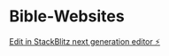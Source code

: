# Bible-Websites

[Edit in StackBlitz next generation editor ⚡️](https://stackblitz.com/~/github.com/VXiron/Bible-Websites)